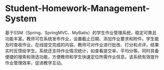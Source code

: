 # Student-Homework-Management-System
基于SSM（Spring、SpringMVC、MyBatis）的学生作业管理系统，稳定可靠且功能丰富。教师可在系统发布作业，设置截止日期、添加作业要求和附件。学生能及时查收作业，在线提交完成的内容。教师可对作业进行批改、打分和点评，结果实时反馈给学生。系统还支持作业情况统计，如查看提交率、平均分等。同时具备便捷的搜索和筛选功能，方便教师和学生快速定位所需作业信息。该系统有效提升作业管理效率，促进教学互动。 
